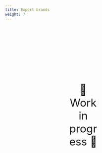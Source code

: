 ```yaml
---
title: Export brands
weight: 7
---
```

<div style="text-align: center; font-size:2.5em;margin: 200px;">🚧 Work in progress 🚧</div>